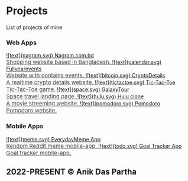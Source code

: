 # Projects

List of projects of mine

### Web Apps

<a href="https://www.nagram.com.bd" target="_blank">
![text](nagram.svg)
<span> 
Nagram.com.bd <br/>
<span style="font-size:15px; opacity: calc(80%); font-weight:400;">Shopping website based in Bangladesh.</span>
</span>
</a>

<!-- project 1  -->
<a href="https://fullyearevents.vercel.app/" target="_blank">
![text](calendar.svg)
<span> 
Fullyearevents <br/>
<span style="font-size:15px; opacity: calc(80%); font-weight:400;">Website with contains events.</span>
</span>
</a>
<!-- project 2  -->
<a href="https://cryptodetails.vercel.app/" target="_blank">
![text](bitcoin.svg)
<span> 
CryptoDetails <br/>
<span style="font-size:15px; opacity: calc(80%); font-weight:400;">A realtime crypto details website.</span>
</span>
</a>
<!-- project 3  -->
<a href="https://3tgame.vercel.app/" target="_blank">
![text](tictactoe.svg)
<span> 
Tic-Tac-Toe <br/>
<span style="font-size:15px; opacity: calc(80%); font-weight:400;">Tic-Tac-Toe game.</span>
</span>
</a>
<!-- project 4  -->
<a href="https://galaxytour.vercel.app/" target="_blank">
![text](space.svg)
<span> 
GalaxyTour<br/>
<span style="font-size:15px; opacity: calc(80%); font-weight:400;">Space travel landing page.</span>
</span>
</a>
<!-- project 5  -->
<a href="https://hulu-clone-2-0.vercel.app//" target="_blank">
![text](hulu.svg)
<span> 
Hulu clone<br/>
<span style="font-size:15px; opacity: calc(80%); font-weight:400;">A movie streeming website.</span>
</span>
</a>
<!-- project 6  -->
<a href="https://heyanik.github.io/Promodoro-Timer/" target="_blank">
![text](pomodoro.svg)
<span> 
Pomodoro<br/>
<span style="font-size:15px; opacity: calc(80%); font-weight:400;">Pomodoro website.</span>
</span>
</a>

### Mobile Apps

<!-- project 1  -->
<a href="https://github.com/heyanik/Everyday-Meme" target="_blank">
![text](meme.svg)
<span> 
EverydayMeme App<br/>
<span style="font-size:15px; opacity: calc(80%); font-weight:400;">Rendom Reddit meme mobile-app.</span>
</span>
</a>
<!-- project 2  -->
<a href="https://github.com/heyanik/Goal-Tracker" target="_blank">
![text](todo.svg)
<span> 
Goal Tracker App<br/>
<span style="font-size:15px; opacity: calc(80%); font-weight:400;">Goal tracker mobile-app.</span>
</span>
</a>

## 2022-PRESENT © Anik Das Partha
